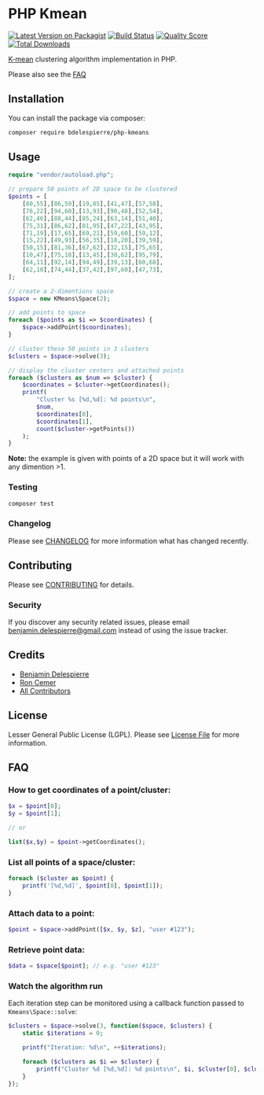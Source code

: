 # PHP Kmean

[![Latest Version on Packagist](https://img.shields.io/packagist/v/bdelespierre/php-kmeans.svg?style=flat-square)](https://packagist.org/packages/bdelespierre/php-kmeans)
[![Build Status](https://img.shields.io/travis/bdelespierre/php-kmeans/master.svg?style=flat-square)](https://travis-ci.org/bdelespierre/php-kmeans)
[![Quality Score](https://img.shields.io/scrutinizer/g/bdelespierre/php-kmeans.svg?style=flat-square)](https://scrutinizer-ci.com/g/bdelespierre/php-kmeans)
[![Total Downloads](https://img.shields.io/packagist/dt/bdelespierre/php-kmeans.svg?style=flat-square)](https://packagist.org/packages/bdelespierre/php-kmean)

[K-mean](http://en.wikipedia.org/wiki/K-means_clustering) clustering algorithm implementation in PHP.

Please also see the [FAQ](#faq)

## Installation

You can install the package via composer:

```bash
composer require bdelespierre/php-kmeans
```

## Usage

```PHP
require "vendor/autoload.php";

// prepare 50 points of 2D space to be clustered
$points = [
    [80,55],[86,59],[19,85],[41,47],[57,58],
    [76,22],[94,60],[13,93],[90,48],[52,54],
    [62,46],[88,44],[85,24],[63,14],[51,40],
    [75,31],[86,62],[81,95],[47,22],[43,95],
    [71,19],[17,65],[69,21],[59,60],[59,12],
    [15,22],[49,93],[56,35],[18,20],[39,59],
    [50,15],[81,36],[67,62],[32,15],[75,65],
    [10,47],[75,18],[13,45],[30,62],[95,79],
    [64,11],[92,14],[94,49],[39,13],[60,68],
    [62,10],[74,44],[37,42],[97,60],[47,73],
];

// create a 2-dimentions space
$space = new KMeans\Space(2);

// add points to space
foreach ($points as $i => $coordinates) {
    $space->addPoint($coordinates);
}

// cluster these 50 points in 3 clusters
$clusters = $space->solve(3);

// display the cluster centers and attached points
foreach ($clusters as $num => $cluster) {
    $coordinates = $cluster->getCoordinates();
    printf(
        "Cluster %s [%d,%d]: %d points\n",
        $num,
        $coordinates[0],
        $coordinates[1],
        count($cluster->getPoints())
    );
}
```

**Note:** the example is given with points of a 2D space but it will work with any dimention >1.

### Testing

``` bash
composer test
```

### Changelog

Please see [CHANGELOG](CHANGELOG.md) for more information what has changed recently.

## Contributing

Please see [CONTRIBUTING](CONTRIBUTING.md) for details.

### Security

If you discover any security related issues, please email benjamin.delespierre@gmail.com instead of using the issue tracker.

## Credits

- [Benjamin Delespierre](https://github.com/bdelespierre)
- [Ron Cemer](https://github.com/roncemer)
- [All Contributors](../../contributors)

## License

Lesser General Public License (LGPL). Please see [License File](LICENSE.md) for more information.

## FAQ

### How to get coordinates of a point/cluster:
```PHP
$x = $point[0];
$y = $point[1];

// or

list($x,$y) = $point->getCoordinates();
```

### List all points of a space/cluster:

```PHP
foreach ($cluster as $point) {
    printf('[%d,%d]', $point[0], $point[1]);
}
```

### Attach data to a point:

```PHP
$point = $space->addPoint([$x, $y, $z], "user #123");
```

### Retrieve point data:

```PHP
$data = $space[$point]; // e.g. "user #123"
```

### Watch the algorithm run

Each iteration step can be monitored using a callback function passed to `Kmeans\Space::solve`:

```PHP
$clusters = $space->solve(3, function($space, $clusters) {
    static $iterations = 0;

    printf("Iteration: %d\n", ++$iterations);

    foreach ($clusters as $i => $cluster) {
        printf("Cluster %d [%d,%d]: %d points\n", $i, $cluster[0], $cluster[1], count($cluster));
    }
});
```
